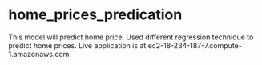 # home_prices_predication
This model will predict home price. Used different regression technique to predict home prices. Live application is at ec2-18-234-187-7.compute-1.amazonaws.com
